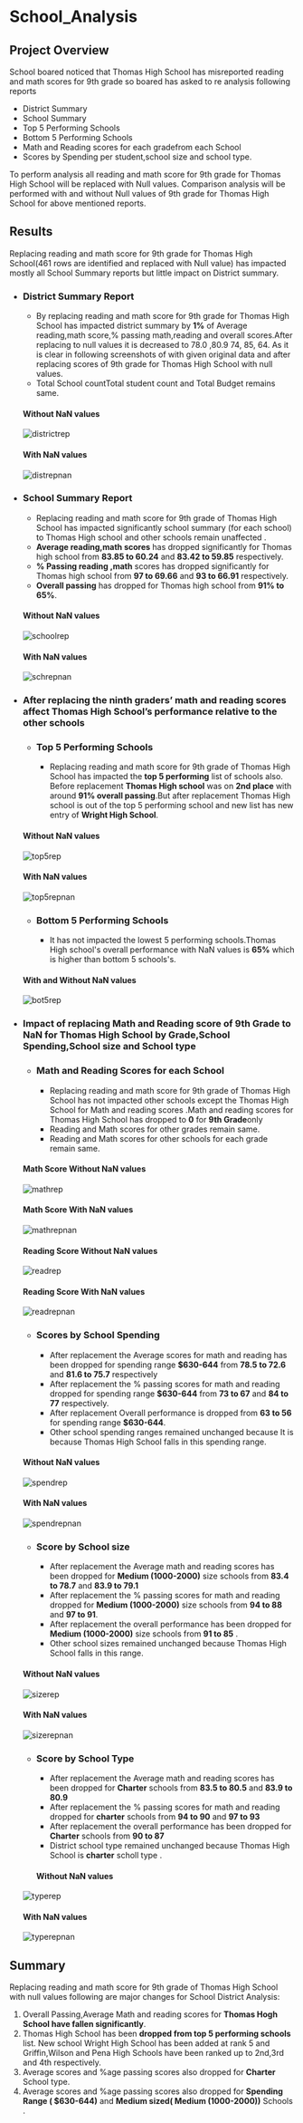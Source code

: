 # School_Analysis
## Project Overview
School boared noticed that Thomas High School has misreported reading and math scores for 9th grade so boared has asked to re analysis following reports 
- District Summary
- School Summary
- Top 5 Performing Schools
- Bottom 5 Performing Schools
- Math and Reading scores for each  gradefrom each School
- Scores by Spending per student,school size and school type.

To perform analysis all reading and math score for 9th grade for Thomas High School will be replaced with Null values.
Comparison analysis will be performed with and without Null values of 9th grade for Thomas High School for above mentioned reports.

## Results
Replacing reading and math score for 9th grade for Thomas High School(461 rows are identified and replaced with Null value) has impacted mostly all School Summary reports but little impact on District summary.
- ### District Summary Report
  - By replacing reading and math score for 9th grade for Thomas High School has impacted district summary by **1%** of Average reading,math score,% passing math,reading and overall scores.After replacing to null values it is decreased to 78.0 ,80.9 74, 85, 64. As it is clear in following screenshots of with given original data and after replacing scores of 9th grade for Thomas High School with null values.
  - Total School countTotal student count and Total Budget remains same.
  #### Without NaN values
  ![districtrep](https://github.com/ajinderbains/School_Analysis/blob/master/Screenshots/school_district_nonNaN.PNG)
  #### With NaN values
  ![distrepnan](https://github.com/ajinderbains/School_Analysis/blob/master/Screenshots/DistrictSummary_Nan.png)
- ### School Summary Report
  - Replacing reading and math score for 9th grade of Thomas High School has impacted significantly school summary (for each school) to Thomas High school and other schools remain unaffected .
  - **Average reading,math scores** has dropped significantly for Thomas high school from **83.85 to 60.24** and **83.42 to 59.85** respectively. 
  - **% Passing reading ,math** scores has dropped significantly for Thomas high school from **97 to 69.66** and **93 to 66.91** respectively. 
  - **Overall passing** has dropped for Thomas high school from **91% to 65%**.
  #### Without NaN values
  ![schoolrep](https://github.com/ajinderbains/School_Analysis/blob/master/Screenshots/School_summary_nonNaN.PNG)
  #### With NaN values
  ![schrepnan](https://github.com/ajinderbains/School_Analysis/blob/master/Screenshots/SchoolSummary_Nan.png)
- ### After replacing the ninth graders’ math and reading scores affect Thomas High School’s performance relative to the other schools
  - ### Top 5 Performing Schools

    - Replacing reading and math score for 9th grade of Thomas High School has impacted the **top 5 performing** list of schools also. Before replacement **Thomas High school** was on **2nd place** with around **91% overall passing**.But after replacement Thomas High school is out of the top 5 performing school and new list has new entry of **Wright High School**.
  #### Without NaN values
  ![top5rep](https://github.com/ajinderbains/School_Analysis/blob/master/Screenshots/top5_nonNaN.PNG)
  #### With NaN values
  ![top5repnan](https://github.com/ajinderbains/School_Analysis/blob/master/Screenshots/top5_Nan.png)
    - ### Bottom 5 Performing Schools
  
      - It has not impacted the lowest 5 performing schools.Thomas High school's overall performance with NaN values is **65%** which is higher than bottom 5 schools's.
  #### With and Without NaN values
  ![bot5rep](https://github.com/ajinderbains/School_Analysis/blob/master/Screenshots/Bottom5_schools.PNG)
- ### Impact of replacing Math and Reading score of 9th Grade to NaN for Thomas High School by Grade,School Spending,School size and School type 
  - ### Math and Reading Scores for each School
    -	Replacing reading and math score for 9th grade of Thomas High School has not  impacted other schools except the Thomas High School for Math and reading scores .Math and reading scores for Thomas High School has dropped to **0** for **9th Grade**only
    -  Reading and Math scores for other grades remain same.
    - Reading and Math scores for other schools for each grade remain same. 
  #### Math Score Without NaN values
  ![mathrep](https://github.com/ajinderbains/School_Analysis/blob/master/Screenshots/mathscore_nonNan.png)
  #### Math Score With NaN values
  ![mathrepnan](https://github.com/ajinderbains/School_Analysis/blob/master/Screenshots/mathscore_Nan.png)
  #### Reading Score Without NaN values
  ![readrep](https://github.com/ajinderbains/School_Analysis/blob/master/Screenshots/readingscore_nonNan.png)
  #### Reading Score With NaN values
  ![readrepnan](https://github.com/ajinderbains/School_Analysis/blob/master/Screenshots/readingscore_Nan.png)
  - ### Scores by School Spending
    - After replacement the Average scores for math and reading  has been dropped for spending range **$630-644**  from **78.5 to 72.6** and **81.6 to 75.7** respectively
    - After replacement the % passing scores for math and reading dropped for spending range **$630-644**  from **73 to 67** and **84 to 77** respectively.
    - After replacement Overall performance is dropped from **63 to 56** for spending range **$630-644**.
    - Other school spending ranges remained unchanged because It is because Thomas High School falls in this spending range.
   #### Without NaN values
   ![spendrep](https://github.com/ajinderbains/School_Analysis/blob/master/Screenshots/schoolspendinf_nonNan.png)
   #### With NaN values
   ![spendrepnan](https://github.com/ajinderbains/School_Analysis/blob/master/Screenshots/Schoolspending_Nan.png)
    - ### Score by School size
       - After  replacement the Average math and reading  scores  has been dropped for **Medium (1000-2000)** size schools from **83.4 to 78.7** and **83.9 to 79.1**
       - After  replacement the % passing scores for math and reading dropped  for **Medium (1000-2000)** size schools from **94 to 88** and **97 to 91**.
       - After  replacement the overall performance  has been dropped for **Medium (1000-2000)** size schools from **91 to 85** .
       - Other school sizes remained unchanged because Thomas High School falls in this range.
    #### Without NaN values
   ![sizerep](https://github.com/ajinderbains/School_Analysis/blob/master/Screenshots/schoolsize_nonNan.png)
   #### With NaN values
   ![sizerepnan](https://github.com/ajinderbains/School_Analysis/blob/master/Screenshots/Schoolsize_Nan.png)  
  - ### Score by School Type
       - After  replacement the Average math and reading  scores  has been dropped for **Charter** schools from **83.5 to 80.5** and **83.9 to 80.9**
       - After  replacement the % passing scores for math and reading dropped for  **charter** schools from **94 to 90** and **97 to 93**
       - After  replacement the overall performance  has been dropped for **Charter** schools from **90 to 87** 
       - District school type remained unchanged because Thomas High School is **charter** scholl type .
    #### Without NaN values
   ![typerep](https://github.com/ajinderbains/School_Analysis/blob/master/Screenshots/schooltype_nonNan.png)
   #### With NaN values
   ![typerepnan](https://github.com/ajinderbains/School_Analysis/blob/master/Screenshots/Schooltype_Nan.png)  

## Summary
Replacing reading and math score for 9th grade of Thomas High School with null values following are major changes for School District Analysis:
1.	Overall Passing,Average Math and reading scores for **Thomas Hogh School have fallen significantly**.
2.	Thomas High School has been **dropped from top 5 performing schools** list. New school Wright High School has been added at rank 5 and Griffin,Wilson and Pena High Schools have been ranked up to 2nd,3rd and 4th respectively.
3.	Average scores and %age passing scores also dropped for **Charter** School type.
4.	Average scores and %age passing scores also dropped for **Spending Range ( $630-644)** and **Medium sized( Medium (1000-2000))** Schools .


